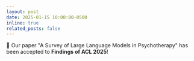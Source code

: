 ```yaml
---
layout: post
date: 2025-01-15 10:00:00-0500
inline: true
related_posts: false
---
```


🎉 Our paper "A Survey of Large Language Models in Psychotherapy" has been accepted to **Findings of ACL 2025**!
